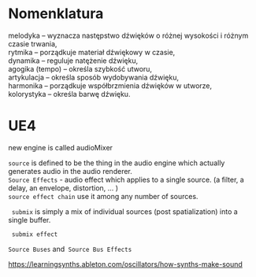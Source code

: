 # Nomenklatura

melodyka – wyznacza następstwo dźwięków o różnej wysokości i różnym czasie trwania,  
rytmika – porządkuje materiał dźwiękowy w czasie,  
dynamika – reguluje natężenie dźwięku,  
agogika (tempo) – określa szybkość utworu,  
artykulacja – określa sposób wydobywania dźwięku,  
harmonika – porządkuje współbrzmienia dźwięków w utworze,  
kolorystyka – określa barwę dźwięku.  

# UE4

new engine is called audioMixer  

`source` is defined to be the thing in the audio engine which actually generates audio in the audio renderer.  
`Source Effects` - audio effect which applies to a single source. (a filter, a delay, an envelope, distortion,  ... )  
 `source effect chain`   use it among any number of sources.  

` submix` is simply a mix of individual sources (post spatialization) into a single buffer.  

` submix effect`  


`Source Buses` and` Source Bus Effects`  

https://learningsynths.ableton.com/oscillators/how-synths-make-sound  
